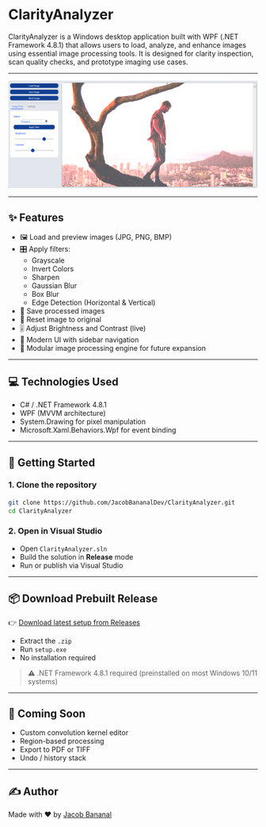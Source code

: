 # ClarityAnalyzer

ClarityAnalyzer is a Windows desktop application built with WPF (.NET Framework 4.8.1) that allows users to load, analyze, and enhance images using essential image processing tools. It is designed for clarity inspection, scan quality checks, and prototype imaging use cases.

---

![ClarityAnalyzer Preview](./assets/clarity-analyzer-preview.png)

---

## ✨ Features

- 🖼 Load and preview images (JPG, PNG, BMP)
- 🎛 Apply filters: 
  - Grayscale
  - Invert Colors
  - Sharpen
  - Gaussian Blur
  - Box Blur
  - Edge Detection (Horizontal & Vertical)
- 💾 Save processed images
- 🔄 Reset image to original
- 🎚 Adjust Brightness and Contrast (live)
- 🎨 Modern UI with sidebar navigation
- 🧠 Modular image processing engine for future expansion

---

## 💻 Technologies Used

- C# / .NET Framework 4.8.1
- WPF (MVVM architecture)
- System.Drawing for pixel manipulation
- Microsoft.Xaml.Behaviors.Wpf for event binding

---

## 🚀 Getting Started

### 1. Clone the repository

```bash
git clone https://github.com/JacobBananalDev/ClarityAnalyzer.git
cd ClarityAnalyzer
````

### 2. Open in Visual Studio

* Open `ClarityAnalyzer.sln`
* Build the solution in **Release** mode
* Run or publish via Visual Studio

---

## 📦 Download Prebuilt Release

👉 [Download latest setup from Releases](https://github.com/JacobBananalDev/ClarityAnalyzer/releases/latest)

* Extract the `.zip`
* Run `setup.exe`
* No installation required

> ⚠️ .NET Framework 4.8.1 required (preinstalled on most Windows 10/11 systems)

---

## 🧪 Coming Soon

* Custom convolution kernel editor
* Region-based processing
* Export to PDF or TIFF
* Undo / history stack

---

## ✍️ Author

Made with ❤️ by [Jacob Bananal](https://github.com/JacobBananalDev)

